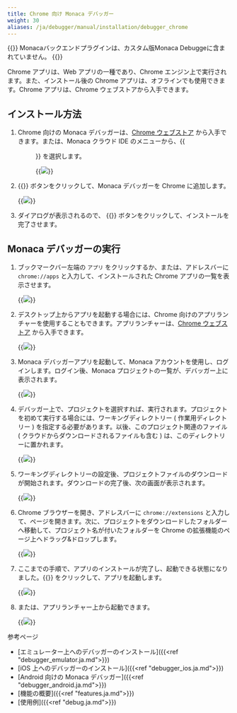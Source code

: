 ```yaml
---
title: Chrome 向け Monaca デバッガー
weight: 30
aliases: /ja/debugger/manual/installation/debugger_chrome
---
```


{{<note>}}
Monacaバックエンドプラグインは、カスタム版Monaca
Debuggeに含まれていません。
{{</note>}}

Chrome アプリは、Web アプリの一種であり、Chrome
エンジン上で実行されます。また、インストール後の Chrome
アプリは、オフラインでも使用できます。Chrome アプリは、Chrome
ウェブストアから入手できます。

インストール方法
----------------

1.  Chrome 向けの Monaca デバッガーは、[Chrome
    ウェブストア](https://chrome.google.com/webstore/detail/eampeimhpjmnimjbfajnbegjnafjadld)
    から入手できます。または、Monaca クラウド IDE
    のメニューから、{{<menu menu1="デバッグ" menu2="デバッガーの説明とインストール" menu3="Chrome 向けデバッガー インストール">}} を選択します。

    {{<img src="/images/debugger/manual/installation/debugger_chrome/1.png">}}  

2.  {{<guilabel name="CHROME に追加">}} ボタンをクリックして、Monaca デバッガーを Chrome
    に追加します。

    {{<img src="/images/debugger/manual/installation/debugger_chrome/2.png">}}  

3.  ダイアログが表示されるので、 {{<guilabel name="アプリを追加">}}
    ボタンをクリックして、インストールを完了させます。

Monaca デバッガーの実行
-----------------------

1.  ブックマークバー左端の `アプリ`
    をクリックするか、または、アドレスバーに `chrome://apps`
    と入力して、インストールされた Chrome アプリの一覧を表示させます。

    {{<img src="/images/debugger/manual/installation/debugger_chrome/3.png">}}

2.  デスクトップ上からアプリを起動する場合には、Chrome
    向けのアプリランチャーを使用することもできます。アプリランチャーは、[Chrome
    ウェブストア](https://chrome.google.com/webstore) から入手できます。

    {{<img src="/images/debugger/manual/installation/debugger_chrome/4.png">}}

3.  Monaca デバッガーアプリを起動して、Monaca
    アカウントを使用し、ログインします。ログイン後、Monaca
    プロジェクトの一覧が、デバッガー上に表示されます。

    {{<img src="/images/debugger/manual/installation/debugger_chrome/5.png">}}

4.  デバッガー上で、プロジェクトを選択すれば、実行されます。プロジェクトを初めて実行する場合には、ワーキングディレクトリー
    ( 作業用ディレクトリー )
    を指定する必要があります。以後、このプロジェクト関連のファイル (
    クラウドからダウンロードされるファイルも含む )
    は、このディレクトリーに置かれます。

    {{<img src="/images/debugger/manual/installation/debugger_chrome/6.png">}}

5.  ワーキングディレクトリーの設定後、プロジェクトファイルのダウンロードが開始されます。ダウンロードの完了後、次の画面が表示されます。

    {{<img src="/images/debugger/manual/installation/debugger_chrome/7.png">}}

6.  Chrome ブラウザーを開き、アドレスバーに `chrome://extensions`
    と入力して、ページを開きます。次に、プロジェクトをダウンロードしたフォルダーへ移動して、プロジェクト名が付いたフォルダーを
    Chrome の拡張機能のページ上へドラッグ&ドロップします。

    {{<img src="/images/debugger/manual/installation/debugger_chrome/8.png">}}

7.  ここまでの手順で、アプリのインストールが完了し、起動できる状態になりました。{{<guilabel name="起動">}}
    をクリックして、アプリを起動します。

    {{<img src="/images/debugger/manual/installation/debugger_chrome/9.png">}}

8.  または、アプリランチャー上から起動できます。

    {{<img src="/images/debugger/manual/installation/debugger_chrome/10.png">}}

参考ページ

- [エミュレーター上へのデバッガーのインストール]({{<ref "debugger_emulator.ja.md">}})
- [iOS 上へのデバッガーのインストール]({{<ref "debugger_ios.ja.md">}})
- [Android 向けの Monaca デバッガー]({{<ref "debugger_android.ja.md">}})
- [機能の概要]({{<ref "features.ja.md">}})
- [使用例]({{<ref "debug.ja.md">}})

